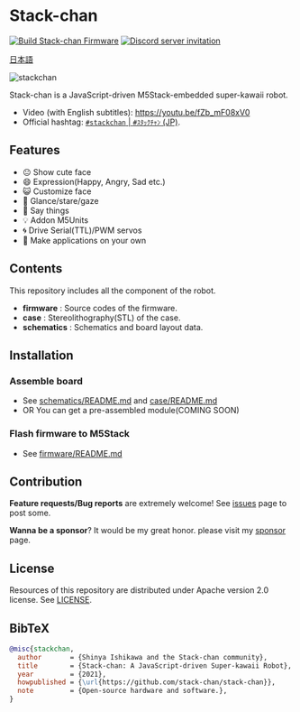 # Stack-chan

[![Build Stack-chan Firmware](https://github.com/stack-chan/stack-chan/actions/workflows/build.yml/badge.svg)](https://github.com/stack-chan/stack-chan/actions/workflows/build.yml)
[![Discord server invitation](https://dcbadge.vercel.app/api/server/eGhd9adnBm)](https://discord.gg/eGhd9adnBm)

[日本語](./README_ja.md)

![stackchan](./docs/images/stackchan.gif)

Stack-chan is a JavaScript-driven M5Stack-embedded super-kawaii robot.

* Video (with English subtitles): https://youtu.be/fZb_mF08xV0
* Official hashtag: [`#stackchan` | `#ｽﾀｯｸﾁｬﾝ` (JP)](https://twitter.com/search?q=%23stackchan%20OR%20%23%EF%BD%BD%EF%BE%80%EF%BD%AF%EF%BD%B8%EF%BE%81%EF%BD%AC%EF%BE%9D).

## Features

* :neutral_face:     Show cute face
* :smile:            Expression(Happy, Angry, Sad etc.)
* :smiley_cat:       Customize face
* :eyes:             Glance/stare/gaze
* :speech_balloon:   Say things
* :bulb:             Addon M5Units
* :cyclone:          Drive Serial(TTL)/PWM servos
* :game_die:         Make applications on your own

## Contents

This repository includes all the component of the robot.

* __firmware__ : Source codes of the firmware.
* __case__ : Stereolithography(STL) of the case.
* __schematics__ : Schematics and board layout data.

## Installation

### Assemble board

* See [schematics/README.md](./schematics/README.md) and [case/README.md](./case/README.md)
* OR You can get a pre-assembled module(COMING SOON)

### Flash firmware to M5Stack

* See [firmware/README.md](./firmware/README.md)

## Contribution

__Feature requests/Bug reports__ are extremely welcome! See [issues](https://github.com/stack-chan/stack-chan/issues) page to post some.

__Wanna be a sponsor__? It would be my great honor. please visit my [sponsor](https://github.com/sponsors/meganetaaan/) page.

## License

Resources of this repository are distributed under Apache version 2.0 license.
See [LICENSE](./LICENSE).

## BibTeX

```bibtex
@misc{stackchan,
  author       = {Shinya Ishikawa and the Stack-chan community},
  title        = {Stack-chan: A JavaScript-driven Super-kawaii Robot},
  year         = {2021},
  howpublished = {\url{https://github.com/stack-chan/stack-chan}},
  note         = {Open-source hardware and software.},
}
```
